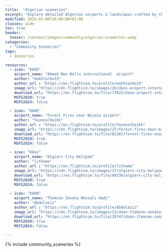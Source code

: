 ```yaml
---
title:  "Algerian sceneries"
excerpt: "Explore detailed Algerian airports & landscapes crafted by the community. Fly immersive & realistic sceneries!"
modified: 2025-03-08T16:00:00+01:00
classes: wide
toc: true
header:
  teaser: /content/images/community/algerian-sceneries.webp
categories: 
  - "Community Sceneries"
tags:
  - Sceneries

resources:
  - icao: "DAOO"
    airport_name: "Ahmed Ben Bella international  airport"
    author: "mokhtarbo33"
    author_url : "https://en.flightsim.to/profile/mokhtarbo33"
    image_url: "https://cdn.flightsim.to/images/26/daoo-aroport-international-ahmed-ben-bella-oran-57256-1720270907-q7GCl.jpg?width=1400"
    download_url: "https://en.flightsim.to/file/77623/daoo-aroport-international-ahmed-ben-bella-oran"
    MSFS2020: true
    MSFS2024: false

  - icao: "DAAE"
    airport_name: "Forest Fires near Béjaïa airport"
    author: "YounesCheikh"
    author_url : "https://en.flightsim.to/profile/YounesCheikh"
    image_url: "https://cdn.flightsim.to/images/27/forest-fires-near-bjaa-daae-airport-algeria---msfs-scenery-385522-1725906638-gqM0e.jpg"
    download_url: "https://en.flightsim.to/file/81387/forest-fires-near-bejaia-daae-airport-algeria-msfs-scenery"
    MSFS2020: true
    MSFS2024: false

  - icao: "DAxx"
    airport_name: "Algiers City Helipad"
    author: "lithame"
    author_url : "https://en.flightsim.to/profile/lithame"
    image_url: "https://cdn.flightsim.to/images/27/algiers-city-helipad-811654-1739634541-k0hOu.jpg"
    download_url: "https://en.flightsim.to/file/88730/algiers-city-helipad"
    MSFS2020: true
    MSFS2024: false

  - icao: "DAON"
    airport_name: "Tlemcen Zenata Messali Hadj"
    author: "Abdelaziz"
    author_url : "https://en.flightsim.to/profile/Abdelaziz"
    image_url: "https://cdn.flightsim.to/images/23/daon-tlemcen-zenata-messali-hadj-airport-cLyVe.jpg"
    download_url: "https://en.flightsim.to/file/35747/daon-tlemcen-zenata-messali-hadj-airport"
    MSFS2020: true
    MSFS2024: false   

---
```


{% include community_sceneries %}
